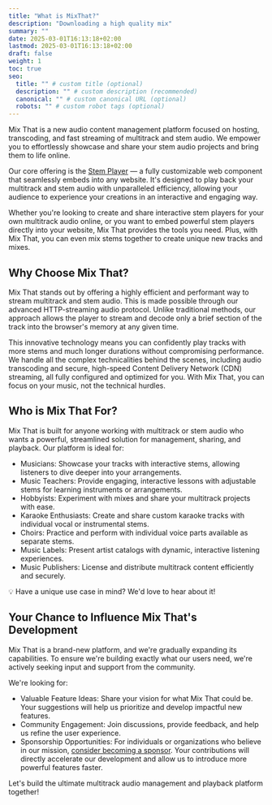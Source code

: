 ```yaml
---
title: "What is MixThat?"
description: "Downloading a high quality mix"
summary: ""
date: 2025-03-01T16:13:18+02:00
lastmod: 2025-03-01T16:13:18+02:00
draft: false
weight: 1
toc: true
seo:
  title: "" # custom title (optional)
  description: "" # custom description (recommended)
  canonical: "" # custom canonical URL (optional)
  robots: "" # custom robot tags (optional)
---
```


Mix That is a new audio content management platform focused on hosting, transcoding, and fast streaming of multitrack and stem audio. We empower you to effortlessly showcase and share your stem audio projects and bring them to life online.

Our core offering is the [Stem Player](https://www.stemplayer-js.com) — a fully customizable web component that seamlessly embeds into any website. It's designed to play back your multitrack and stem audio with unparalleled efficiency, allowing your audience to experience your creations in an interactive and engaging way.

Whether you're looking to create and share interactive stem players for your own multitrack audio online, or you want to embed powerful stem players directly into your website, Mix That provides the tools you need. Plus, with Mix That, you can even mix stems together to create unique new tracks and mixes.

## Why Choose Mix That?

Mix That stands out by offering a highly efficient and performant way to stream multitrack and stem audio. This is made possible through our advanced HTTP-streaming audio protocol. Unlike traditional methods, our approach allows the player to stream and decode only a brief section of the track into the browser's memory at any given time.

This innovative technology means you can confidently play tracks with more stems and much longer durations without compromising performance. We handle all the complex technicalities behind the scenes, including audio transcoding and secure, high-speed Content Delivery Network (CDN) streaming, all fully configured and optimized for you. With Mix That, you can focus on your music, not the technical hurdles.

## Who is Mix That For?

Mix That is built for anyone working with multitrack or stem audio who wants a powerful, streamlined solution for management, sharing, and playback. Our platform is ideal for:

- Musicians: Showcase your tracks with interactive stems, allowing listeners to dive deeper into your arrangements.
- Music Teachers: Provide engaging, interactive lessons with adjustable stems for learning instruments or arrangements.
- Hobbyists: Experiment with mixes and share your multitrack projects with ease.
- Karaoke Enthusiasts: Create and share custom karaoke tracks with individual vocal or instrumental stems.
- Choirs: Practice and perform with individual voice parts available as separate stems.
- Music Labels: Present artist catalogs with dynamic, interactive listening experiences.
- Music Publishers: License and distribute multitrack content efficiently and securely.

:bulb: Have a unique use case in mind? We'd love to hear about it!

## Your Chance to Influence Mix That's Development

Mix That is a brand-new platform, and we're gradually expanding its capabilities. To ensure we're building exactly what our users need, we're actively seeking input and support from the community.

We're looking for:

- Valuable Feature Ideas: Share your vision for what Mix That could be. Your suggestions will help us prioritize and develop impactful new features.
- Community Engagement: Join discussions, provide feedback, and help us refine the user experience.
- Sponsorship Opportunities: For individuals or organizations who believe in our mission, [consider becoming a sponsor](/docs/general/sponsor-this-project/). Your contributions will directly accelerate our development and allow us to introduce more powerful features faster.

Let's build the ultimate multitrack audio management and playback platform together!
